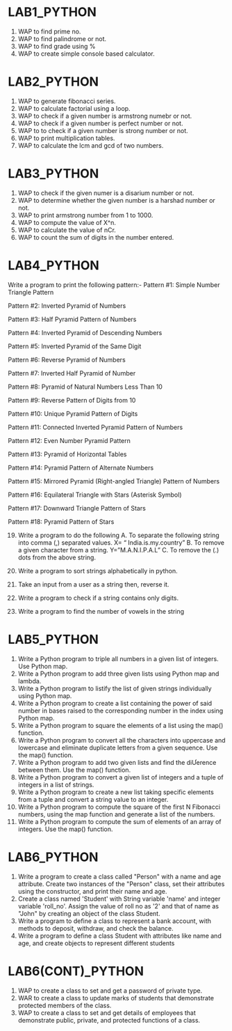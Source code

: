 # LAB1_PYTHON
1. WAP to find prime no.
2. WAP to find palindrome or not.
3. WAP to find grade using %
4. WAP to create simple console based calculator.

# LAB2_PYTHON
1. WAP to generate fibonacci series.
2. WAP to calculate factorial using a loop.
3. WAP to check if a given number is armstrong numebr or not.
4. WAP to check if a given number is perfect number or not.
5. WAP to to check if a given number is strong number or not.
6. WAP to print multiplication tables.
7. WAP to calculate the lcm and gcd of two numbers.

# LAB3_PYTHON
1. WAP to check if the given numer is a disarium number or not.
2. WAP to determine whether the given number is a harshad number or not.
3. WAP to print armstrong number from 1 to 1000.
4. WAP to compute the value of X^n.
5. WAP to calculate the value of nCr.
6. WAP to count the sum of digits in the number entered.

# LAB4_PYTHON
Write a program to print the following pattern:- 
Pattern #1: Simple Number Triangle Pattern 

Pattern #2: Inverted Pyramid of Numbers  

Pattern #3: Half Pyramid Pattern of Numbers 

Pattern #4: Inverted Pyramid of Descending Numbers 

Pattern #5: Inverted Pyramid of the Same Digit 

Pattern #6: Reverse Pyramid of Numbers 

Pattern #7: Inverted Half Pyramid of Number 

Pattern #8: Pyramid of Natural Numbers Less Than 10 

Pattern #9: Reverse Pattern of Digits from 10 

Pattern #10: Unique Pyramid Pattern of Digits 

Pattern #11: Connected Inverted Pyramid Pattern of Numbers

Pattern #12: Even Number Pyramid Pattern 

Pattern #13: Pyramid of Horizontal Tables 

Pattern #14: Pyramid Pattern of Alternate Numbers 

Pattern #15: Mirrored Pyramid (Right-angled Triangle) Pattern of Numbers 

Pattern #16: Equilateral Triangle with Stars (Asterisk Symbol) 

Pattern #17: Downward Triangle Pattern of Stars 

Pattern #18: Pyramid Pattern of Stars 

19. Write a program to do the following A. To separate the following string into comma (,) separated values. X= “ India.is.my.country” B. To remove a given character from a string. Y=”M.A.N.I.P.A.L” C. To remove the (.) dots from the above string.

20. Write a program to sort strings alphabetically in python.

21. Take an input from a user as a string then, reverse it.

22. Write a program to check if a string contains only digits.

23. Write a program to find the number of vowels in the string

# LAB5_PYTHON
1. Write a Python program to triple all numbers in a given list of integers. Use Python map.
2. Write a Python program to add three given lists using Python map and lambda.
3. Write a Python program to listify the list of given strings individually using Python map.
4. Write a Python program to create a list containing the power of said number in bases raised to the corresponding number in the index using Python map.
5. Write a Python program to square the elements of a list using the map() function.
6. Write a Python program to convert all the characters into uppercase and lowercase and eliminate duplicate letters from a given sequence. Use the map() function.
7. Write a Python program to add two given lists and find the diƯerence between them. Use the map() function.
8. Write a Python program to convert a given list of integers and a tuple of integers in a list of strings.
9. Write a Python program to create a new list taking specific elements from a tuple and convert a string value to an integer.
10. Write a Python program to compute the square of the first N Fibonacci numbers, using the map function and generate a list of the numbers.
11. Write a Python program to compute the sum of elements of an array of integers. Use the map() function.

# LAB6_PYTHON
1. Write a program to create a class called "Person" with a name and age attribute. Create two instances of the "Person" class, set their attributes using the constructor, and print their name and age.
2. Create a class named 'Student' with String variable 'name' and integer variable 'roll_no'. Assign the value of roll no as '2' and that of name as "John" by creating an object of the class Student.
3. Write a program to define a class to represent a bank account, with methods to deposit, withdraw, and check the balance.
4. Write a program to define a class Student with attributes like name and age, and create objects to represent different students

# LAB6(CONT)_PYTHON
1. WAP to create a class to set and get a password of private type.
2. WAR to create a class to update marks of students that demonstrate protected members of the class.
3. WAP to create a class to set and get details of employees that demonstrate public, private, and protected functions of a class.
